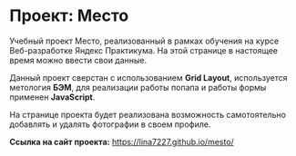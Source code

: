 # Проект: Место

Учебный проект Место, реализованный в рамках обучения на курсе Веб-разработке Яндекс Практикума. На этой странице в настоящее время можно ввести свои данные. 

Данный проект сверстан с использованием **Grid Layout**, используется метология **БЭМ**, для реализации работы попапа и работы формы применен **JavaScript**.

На странице проекта будет реализована возможность самотоятельно добавлять и удалять фотографии в своем профиле. 

**Ссылка на сайт проекта:**  https://lina7227.github.io/mesto/